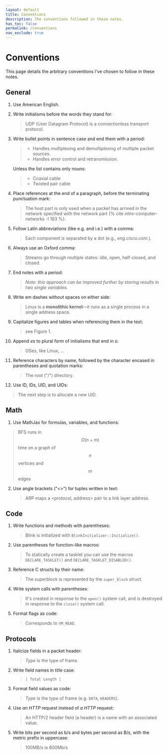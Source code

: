 ```yaml
---
layout: default
title: Conventions
description: The conventions followed in these notes.
has_toc: false
permalink: /conventions
nav_exclude: true
---
```


# Conventions

This page details the arbitrary conventions I've chosen to follow in these notes.

## General

1. Use American English.

2. Write initialisms before the words they stand for:

   > UDP (User Datagram Protocol) is a connectionless transport protocol.

3. Write bullet points in sentence case and end them with a period:

   > - Handles multiplexing and demultiplexing of multiple packet sources.
   > - Handles error control and retransmission.

   Unless the list contains only nouns:

   > - Coaxial cable
   > - Twisted pair cable

4. Place references at the end of a paragraph, before the terminating punctuation mark:

   > The host part is only used when a packet has arrived in the network specified with the network part {% cite intro-computer-networks -l 193 %}.

5. Follow Latin abbreviations (like e.g. and i.e.) with a comma:

   > Each component is separated by a dot (e.g., _eng.cisco.com._).

6. Always use an Oxford comma:

   > Streams go through multiple states: idle, open, half-closed, and closed.

7. End notes with a period:

   > _Note: this approach can be improved further by storing results in two single variables._

8. Write em dashes without spaces on either side:

   > Linux is a **monolithic kernel**—it runs as a single process in a single address space.

9. Capitalize figures and tables when referencing them in the text:

   > see Figure 1.

10. Append _es_ to plural form of initialisms that end in s:

    > OSes, like Linux, ...

11. Reference characters by name, followed by the character encased in parentheses and quotation marks:

    > The root (\"/\") directory.

12. Use ID, IDs, UID, and UIDs:

> The next step is to allocate a new UID.

## Math

1. Use MathJax for formulas, variables, and functions:

> BFS runs in $$O(n + m)$$ time on a graph of $$n$$ vertices and $$m$$ edges

2. Use angle brackets (\"<\>\") for tuples written in text:

   > ARP maps a \<protocol, address\> pair to a link layer address.

## Code

1. Write functions and methods with parentheses:

   > Blink is initialized with `BlinkInitializer::Initialize()`.

2. Use parentheses for function-like macros:

   > To statically create a tasklet you can use the macros `DECLARE_TASKLET()` and `DECLARE_TASKLET_DISABLED()`.

3. Reference C structs by their name:

   > The superblock is represented by the `super_block` struct.

4. Write system calls with parentheses:

   > It's created in response to the `open()` system call, and is destroyed in response to the `close()` system call.

5. Format flags as code:

   > Corresponds to `VM_READ`.

## Protocols

1. Italicize fields in a packet header:

   > _Type_ is the type of frame.

2. Write field names in title case:

   > `| Total Length |`

3. Format field values as code:

   > _Type_ is the type of frame (e.g. `DATA`, `HEADERS`).

4. Use _an HTTP_ request instead of _a HTTP_ request:

   > An HTTP/2 header field (a header) is a name with an associated value.

5. Write bits per second as b/s and bytes per second as B/s, with the metric prefix in uppercase:
   > 100MB/s is 800Mb/s
